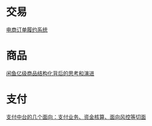 # 交易
[电商订单履约系统](https://mp.weixin.qq.com/s/nig0QGdpNQwjETgc9uNmbA)

# 商品
[闲鱼亿级商品结构化背后的思考和演进](https://mp.weixin.qq.com/s/AiF7VtrMvOoWKZymniAsvA)

# 支付
[支付中台的几个面向：支付业务、资金核算、面向风控等切面](https://mp.weixin.qq.com/s/sLcvEEBmWv22W2c4Oz2C5g)